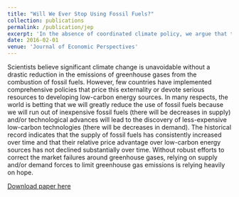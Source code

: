 ```yaml
---
title: "Will We Ever Stop Using Fossil Fuels?"
collection: publications
permalink: /publication/jep
excerpt: 'In the absence of coordinated climate policy, we argue that the world should not expect to ``run out'' of supply or demand for fossil fuels for the forseeable future.'
date: 2016-02-01
venue: 'Journal of Economic Perspectives'
---
```

Scientists believe significant climate change is unavoidable without a drastic reduction in the emissions of greenhouse gases from the combustion of fossil fuels. However, few countries have implemented comprehensive policies that price this externality or devote serious resources to developing low-carbon energy sources. In many respects, the world is betting that we will greatly reduce the use of fossil fuels because we will run out of inexpensive fossil fuels (there will be decreases in supply) and/or technological advances will lead to the discovery of less-expensive low-carbon technologies (there will be decreases in demand). The historical record indicates that the supply of fossil fuels has consistently increased over time and that their relative price advantage over low-carbon energy sources has not declined substantially over time. Without robust efforts to correct the market failures around greenhouse gases, relying on supply and/or demand forces to limit greenhouse gas emissions is relying heavily on hope.

[Download paper here](http://tcovert.github.io/files/jep.pdf)

